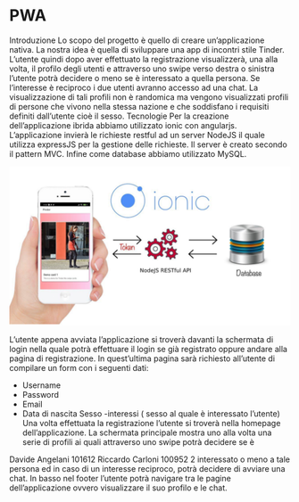 # PWA

Introduzione
Lo scopo del progetto è quello di creare un’applicazione nativa. La nostra idea è quella di sviluppare una app di incontri stile Tinder. L’utente quindi dopo aver effettuato la registrazione visualizzerà, una alla volta, il profilo degli utenti e attraverso uno swipe verso destra o sinistra l’utente potrà decidere o meno se è interessato a quella persona. Se l’interesse è reciproco i due utenti avranno accesso ad una chat. La visualizzazione di tali profili non è randomica ma vengono visualizzati profili di persone che vivono nella stessa nazione e che soddisfano i requisiti definiti dall’utente cioè il sesso.
Tecnologie
Per la creazione dell’applicazione ibrida abbiamo utilizzato ionic con angularjs. L’applicazione invierà le richieste restful ad un server NodeJS il quale utilizza expressJS per la gestione delle richieste. Il server è creato secondo il pattern MVC. Infine come database abbiamo utilizzato MySQL.


![alt text](https://github.com/riccardocarloniunicam/PWA/blob/master/img.png)


L’utente appena avviata l’applicazione si troverà davanti la schermata di login nella quale potrà effettuare il login se già registrato oppure andare alla pagina di registrazione. In quest’ultima pagina sarà richiesto all’utente di compilare un form con i seguenti dati:
- Username
- Password
- Email
- Data di nascita
Sesso
-interessi ( sesso al quale è interessato l’utente)
Una volta effettuata la registrazione l’utente si troverà nella homepage dell’applicazione. La schermata principale mostra uno alla volta una serie di profili ai quali attraverso uno swipe potrà decidere se è
 
Davide Angelani 101612
Riccardo Carloni 100952 2
interessato o meno a tale persona ed in caso di un interesse reciproco, potrà decidere di avviare una chat. In basso nel footer l’utente potrà navigare tra le pagine dell’applicazione ovvero visualizzare il suo profilo e le chat.
